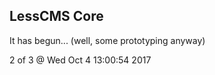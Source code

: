 LessCMS Core
------------

It has begun... (well, some prototyping anyway)

2 of 3 @ Wed Oct  4 13:00:54 2017
